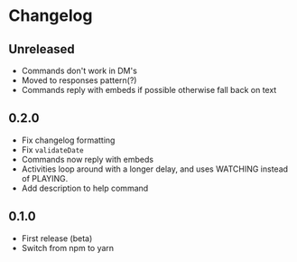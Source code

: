 # Changelog

## Unreleased
- Commands don't work in DM's
- Moved to responses pattern(?)
- Commands reply with embeds if possible otherwise fall back on text

## 0.2.0
- Fix changelog formatting
- Fix `validateDate`
- Commands now reply with embeds
- Activities loop around with a longer delay, and uses WATCHING instead of PLAYING.
- Add description to help command

## 0.1.0
- First release (beta)
- Switch from npm to yarn